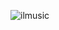 ![ilmusic](https://user-images.githubusercontent.com/86023697/203145383-37546ff9-cb83-49e5-85df-b1e4a1f4dd78.gif)

